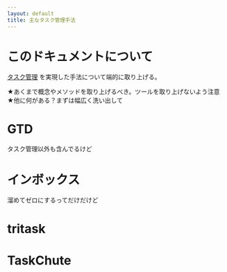 ```yaml
---
layout: default
title: 主なタスク管理手法
---
```


# このドキュメントについて
[タスク管理](task_management.md) を実現した手法について端的に取り上げる。

★あくまで概念やメソッドを取り上げるべき。ツールを取り上げないよう注意
★他に何がある？まずは幅広く洗い出して

# GTD
タスク管理以外も含んでるけど

# インボックス
溜めてゼロにするってだけだけど

# tritask

# TaskChute
